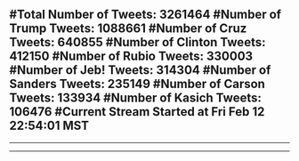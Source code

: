 #Total Number of Tweets: 3261464 
#Number of Trump Tweets: 1088661
#Number of Cruz Tweets: 640855
#Number of Clinton Tweets: 412150
#Number of Rubio Tweets: 330003
#Number of Jeb! Tweets: 314304
#Number of Sanders Tweets: 235149
#Number of Carson Tweets: 133934
#Number of Kasich Tweets: 106476
#Current Stream Started at Fri Feb 12 22:54:01 MST
---
---
---
